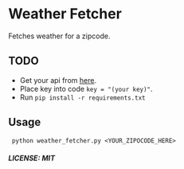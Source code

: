 # Weather Fetcher

Fetches weather for a zipcode.

## TODO

* Get your api from [here](https://www.apixu.com/).
* Place key into code ``key = "(your key)"``. 
* Run `` pip install -r requirements.txt ``

## Usage

`` python weather_fetcher.py <YOUR_ZIPOCODE_HERE>``

##### LICENSE: MIT

